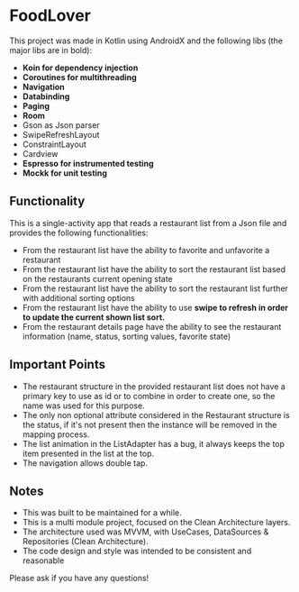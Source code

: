 # FoodLover
This project was made in Kotlin using AndroidX and the following libs (the major libs are in bold):
- **Koin for dependency injection**
- **Coroutines for multithreading**
- **Navigation**
- **Databinding**
- **Paging**
- **Room**
- Gson as Json parser
- SwipeRefreshLayout
- ConstraintLayout
- Cardview
- **Espresso for instrumented testing**
- **Mockk for unit testing**

## Functionality
This is a single-activity app that reads a restaurant list from a Json file and provides the following functionalities:
- From the restaurant list have the ability to favorite and unfavorite a restaurant
- From the restaurant list have the ability to sort the restaurant list based on the restaurants current opening state
- From the restaurant list have the ability to sort the restaurant list further with additional sorting options
- From the restaurant list have the ability to use **swipe to refresh in order to update the current shown list sort.**
- From the restaurant details page have the ability to see the restaurant information (name, status, sorting values, favorite state)

## Important Points
- The restaurant structure in the provided restaurant list does not have a primary key to use as id or to combine in order to create one, so the name was used for this purpose.
- The only non optional attribute considered in the Restaurant structure is the status, if it's not present then the instance will be removed in the mapping process.
- The list animation in the ListAdapter has a bug, it always keeps the top item presented in the list at the top.
- The navigation allows double tap.

## Notes
- This was built to be maintained for a while.
- This is a multi module project, focused on the Clean Architecture layers.
- The architecture used was MVVM, with UseCases, DataSources & Repositories (Clean Architecture).
- The code design and style was intended to be consistent and reasonable

Please ask if you have any questions!
